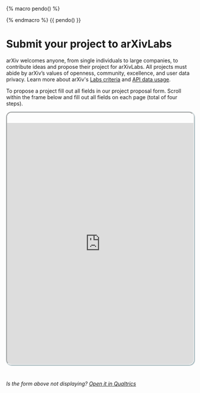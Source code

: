 {% macro pendo() %}
<script>
(function(apiKey){
    (function(p,e,n,d,o){var v,w,x,y,z;o=p[d]=p[d]||{};o._q=[];
    v=['initialize','identify','updateOptions','pageLoad','track'];for(w=0,x=v.length;w<x;++w)(function(m){
        o[m]=o[m]||function(){o._q[m===v[0]?'unshift':'push']([m].concat([].slice.call(arguments,0)));};})(v[w]);
        y=e.createElement(n);y.async=!0;y.src='https://content.analytics.arxiv.org/agent/static/'+apiKey+'/pendo.js';
        z=e.getElementsByTagName(n)[0];z.parentNode.insertBefore(y,z);})(window,document,'script','pendo');

        // Call this whenever information about your visitors becomes available
        // Please use Strings, Numbers, or Bools for value types.
        pendo.initialize({
            visitor: {
                id:              'arxiv-labs-user'   // Required if user is logged in
                // email:        // Recommended if using Pendo Feedback, or NPS Email
                // full_name:    // Recommended if using Pendo Feedback
                // role:         // Optional
                // You can add any additional visitor level key-values here,
                // as long as it's not one of the above reserved names.
            },

            account: {
                id:           'ARXIV-LABS' // Highly recommended
                // name:         // Optional
                // is_paying:    // Recommended if using Pendo Feedback
                // monthly_value:// Recommended if using Pendo Feedback
                // planLevel:    // Optional
                // planPrice:    // Optional
                // creationDate: // Optional
                // You can add any additional account level key-values here,
                // as long as it's not one of the above reserved names.
            }
        });
})('d6494389-b427-4103-7c76-03182ecc8e60');
</script>
{% endmacro %}
{{ pendo() }}
# Submit your project to arXivLabs

<style>
.mkd-img-right {
  float:right;
  width:100%;
  margin-top:0;
}
.mkd-img-thumb {
  max-width:150px !important;
}
blockquote {
  border-left:0;
  margin:0;
  padding:0;
}
.form-proposals {
  margin-bottom: 2em;
  padding-top: 2em;
  border: 2px solid #;
  border-radius: 1em;
  -webkit-box-shadow: 1px 1px 2px 1px rgba(116,144,153,0.76);
  box-shadow: 1px 1px 2px 1px rgba(116,144,153,0.76);
}
@media (min-width: 576px) {
  .mkd-img-right {
    width:calc(50% - 1.25em);
    margin-left:2em;
  }
}
</style>
arXiv welcomes anyone, from single individuals to large companies, to contribute ideas and propose their project for arXivLabs. All projects must abide by arXiv’s values of openness, community, excellence, and user data privacy. Learn more about arXiv's [Labs criteria](criteria) and [API data usage](https://arxiv.org/help/api/).

To propose a project fill out all fields in our project proposal form. Scroll within the frame below and fill out all fields on each page (total of four steps).

<iframe src="https://cornell.ca1.qualtrics.com/jfe/form/SV_6utTdLVDVlaTz5Y" height="650px" width="100%" class="form-proposals" title="submit a proposal to arxiv labs"></iframe>

_Is the form above not displaying? <a href="https://cornell.ca1.qualtrics.com/jfe/form/SV_6utTdLVDVlaTz5Y">Open it in Qualtrics</a>_
